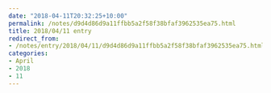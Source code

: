 ```yaml
---
date: "2018-04-11T20:32:25+10:00"
permalink: /notes/d9d4d86d9a11ffbb5a2f58f38bfaf3962535ea75.html
title: 2018/04/11 entry
redirect_from:
- /notes/entry/2018/04/11/d9d4d86d9a11ffbb5a2f58f38bfaf3962535ea75.html
categories:
- April
- 2018
- 11
---
```

